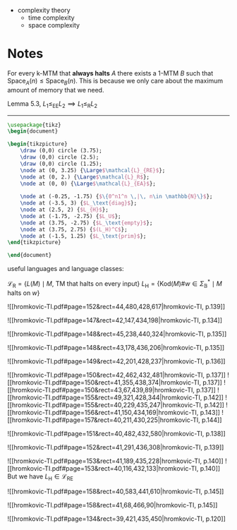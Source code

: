 
- complexity theory
	- time complexity
	- space complexity


# Notes

For every k-MTM that **always halts** $A$ there exists a 1-MTM $B$ such that $\mathrm{Space}_{A}(n) \leq \mathrm{Space}_{B}(n)$. This is because we only care about the maximum amount of memory that we need.

Lemma 5.3, $L_{1} \leq_{\mathrm{EE}} L_{2} \implies L_{1} \leq_{\mathrm{R}} L_{2}$




___






```tikz
\usepackage{tikz} 
\begin{document}

\begin{tikzpicture}
	\draw (0,0) circle (3.75);
	\draw (0,0) circle (2.5);
	\draw (0,0) circle (1.25);
	\node at (0, 3.25) {\Large$\mathcal{L}_{RE}$};
	\node at (0, 2.) {\Large$\mathcal{L}_R$};
	\node at (0, 0) {\Large$\mathcal{L}_{EA}$};
	
	\node at (-0.25, -1.75) {$\{0^n1^n \,|\, n\in \mathbb{N}\}$};
	\node at (-3.5, 3) {$L_\text{diag}$};
	\node at (2.5, 2) {$L_{H}$};
	\node at (-1.75, -2.75) {$L_U$};
	\node at (3.75, -2.75) {$L_\text{empty}$};
	\node at (3.75, 2.75) {$(L_H)^C$};
	\node at (-1.5, 1.25) {$L_\text{prim}$};
\end{tikzpicture}

\end{document}
```




useful languages and language classes:

$\mathcal{L}_{\mathrm{R}} = \{  L(M) \mid M\text{, TM that halts on every input}\}$ 
$L_{\mathrm{H}} = \{ \mathrm{Kod}(M)\#w\in \Sigma^{*}_{\mathbb{B}} \mid M \text{ halts on } w \}$





![[hromkovic-TI.pdf#page=152&rect=44,480,428,617|hromkovic-TI, p.139]]


![[hromkovic-TI.pdf#page=147&rect=42,147,434,198|hromkovic-TI, p.134]]



![[hromkovic-TI.pdf#page=148&rect=45,238,440,324|hromkovic-TI, p.135]]



![[hromkovic-TI.pdf#page=148&rect=43,178,436,206|hromkovic-TI, p.135]]


![[hromkovic-TI.pdf#page=149&rect=42,201,428,237|hromkovic-TI, p.136]]



![[hromkovic-TI.pdf#page=150&rect=42,462,432,481|hromkovic-TI, p.137]]
![[hromkovic-TI.pdf#page=150&rect=41,355,438,374|hromkovic-TI, p.137]]
![[hromkovic-TI.pdf#page=150&rect=43,67,439,89|hromkovic-TI, p.137]]
![[hromkovic-TI.pdf#page=155&rect=49,321,428,344|hromkovic-TI, p.142]]
![[hromkovic-TI.pdf#page=155&rect=40,229,435,247|hromkovic-TI, p.142]]
![[hromkovic-TI.pdf#page=156&rect=41,150,434,169|hromkovic-TI, p.143]]
![[hromkovic-TI.pdf#page=157&rect=40,211,430,225|hromkovic-TI, p.144]]



![[hromkovic-TI.pdf#page=151&rect=40,482,432,580|hromkovic-TI, p.138]]

![[hromkovic-TI.pdf#page=152&rect=41,291,436,308|hromkovic-TI, p.139]]



![[hromkovic-TI.pdf#page=153&rect=41,189,435,228|hromkovic-TI, p.140]]
![[hromkovic-TI.pdf#page=153&rect=40,116,432,133|hromkovic-TI, p.140]]
But we have $L_{\mathrm{H}} \in \mathcal{L}_{\mathrm{RE}}$








![[hromkovic-TI.pdf#page=158&rect=40,583,441,610|hromkovic-TI, p.145]]


![[hromkovic-TI.pdf#page=158&rect=41,68,466,90|hromkovic-TI, p.145]]






![[hromkovic-TI.pdf#page=134&rect=39,421,435,450|hromkovic-TI, p.120]]